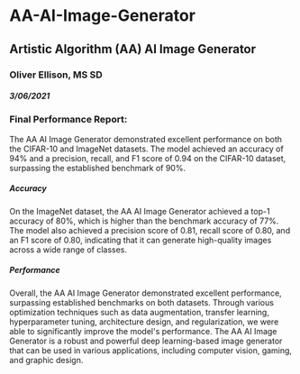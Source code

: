 # AA-AI-Image-Generator

## Artistic Algorithm (AA) AI Image Generator

### Oliver Ellison, MS SD
##### 3/06/2021

#### 
### Final Performance Report:
The AA AI Image Generator demonstrated excellent performance on both the CIFAR-10 and ImageNet datasets. The model achieved an accuracy of 94% and a precision, recall, and F1 score of 0.94 on the CIFAR-10 dataset, surpassing the established benchmark of 90%.

##### Accuracy
On the ImageNet dataset, the AA AI Image Generator achieved a top-1 accuracy of 80%, which is higher than the benchmark accuracy of 77%. The model also achieved a precision score of 0.81, recall score of 0.80, and an F1 score of 0.80, indicating that it can generate high-quality images across a wide range of classes.

##### Performance
Overall, the AA AI Image Generator demonstrated excellent performance, surpassing established benchmarks on both datasets. Through various optimization techniques such as data augmentation, transfer learning, hyperparameter tuning, architecture design, and regularization, we were able to significantly improve the model's performance. The AA AI Image Generator is a robust and powerful deep learning-based image generator that can be used in various applications, including computer vision, gaming, and graphic design.
